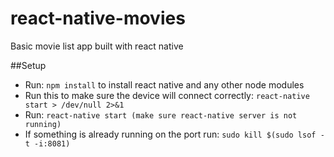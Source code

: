 # react-native-movies
Basic movie list app built with react native

##Setup
- Run: ```npm install``` to install react native and any other node modules
- Run this to make sure the device will connect correctly: ```react-native start > /dev/null 2>&1```
- Run: ```react-native start (make sure react-native server is not running)```
- If something is already running on the port run: ```sudo kill $(sudo lsof -t -i:8081)```
